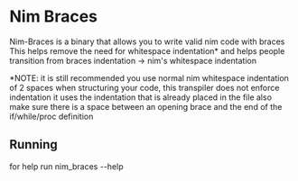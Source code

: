 # Nim Braces

Nim-Braces is a binary that allows you to write valid nim code with braces
This helps remove the need for whitespace indentation* and helps people transition from braces indentation -> nim's whitespace indentation

*NOTE: it is still recommended you use normal nim whitespace indentation of 2 spaces when structuring your code,
       this transpiler does not enforce indentation it uses the indentation that is already placed in the file
       also make sure there is a space between an opening brace and the end of the if/while/proc definition

## Running
for help run nim_braces --help
